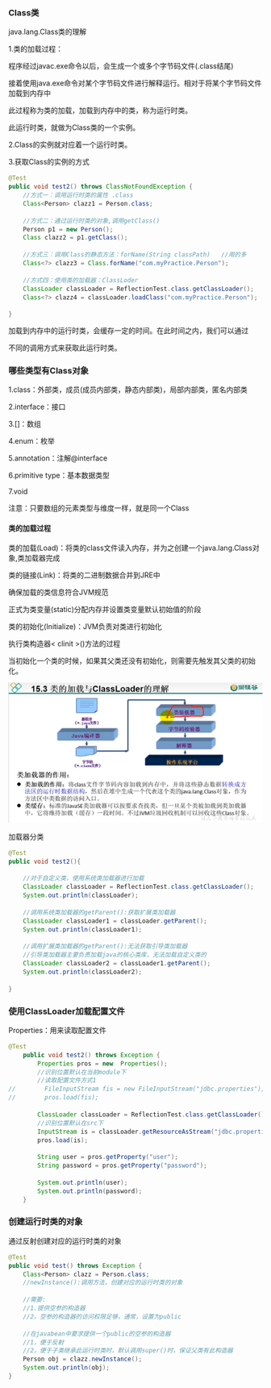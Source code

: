 ### Class类

java.lang.Class类的理解



1.类的加载过程：

程序经过javac.exe命令以后，会生成一个或多个字节码文件(.class结尾)

接着使用java.exe命令对某个字节码文件进行解释运行。相对于将某个字节码文件加载到内存中

此过程称为类的加载，加载到内存中的类，称为运行时类。

此运行时类，就做为Class类的一个实例。



2.Class的实例就对应着一个运行时类。



3.获取Class的实例的方式

```java
@Test
public void test2() throws ClassNotFoundException {
    //方式一：调用运行时类的属性 .class
    Class<Person> clazz1 = Person.class;

    //方式二：通过运行时类的对象,调用getClass()
    Person p1 = new Person();
    Class clazz2 = p1.getClass();

    //方式三：调用Class的静态方法：forName(String classPath)   //用的多
    Class<?> clazz3 = Class.forName("com.myPractice.Person");
    
    //方式四：使用类的加载器：ClassLoder
    ClassLoader classLoader = ReflectionTest.class.getClassLoader();
    Class<?> clazz4 = classLoader.loadClass("com.myPractice.Person");
    
}
```

加载到内存中的运行时类，会缓存一定的时间。在此时间之内，我们可以通过

不同的调用方式来获取此运行时类。



### 哪些类型有Class对象

1.class：外部类，成员(成员内部类，静态内部类)，局部内部类，匿名内部类

2.interface：接口

3.[]：数组

4.enum：枚举

5.annotation：注解@interface

6.primitive type：基本数据类型

7.void



注意：只要数组的元素类型与维度一样，就是同一个Class



#### 类的加载过程

类的加载(Load)：将类的class文件读入内存，并为之创建一个java.lang.Class对象,类加载器完成



类的链接(Link)：将类的二进制数据合并到JRE中

确保加载的类信息符合JVM规范

正式为类变量(static)分配内存并设置类变量默认初始值的阶段



类的初始化(Initialize)：JVM负责对类进行初始化

执行类构造器< clinit >()方法的过程

当初始化一个类的时候，如果其父类还没有初始化，则需要先触发其父类的初始化。



![类加载器](图片/类加载器.png)



加载器分类

```java
@Test
public void test2(){

    //对于自定义类，使用系统类加载器进行加载
    ClassLoader classLoader = ReflectionTest.class.getClassLoader();
    System.out.println(classLoader);

    //调用系统类加载器的getParent():获取扩展类加载器
    ClassLoader classLoader1 = classLoader.getParent();
    System.out.println(classLoader1);

    //调用扩展类加载器的getParent():无法获取引导类加载器
    //引导类加载器主要负责加载java的核心类库，无法加载自定义类的
    ClassLoader classLoader2 = classLoader1.getParent();
    System.out.println(classLoader2);

}
```



### 使用ClassLoader加载配置文件

Properties：用来读取配置文件

```java
@Test
    public void test2() throws Exception {
        Properties pros = new  Properties();
        //识别位置默认在当前module下
        //读取配置文件方式1
//        FileInputStream fis = new FileInputStream("jdbc.properties");
//        pros.load(fis);

        ClassLoader classLoader = ReflectionTest.class.getClassLoader();
        //识别位置默认在src下
        InputStream is = classLoader.getResourceAsStream("jdbc.properties");
        pros.load(is);

        String user = pros.getProperty("user");
        String password = pros.getProperty("password");

        System.out.println(user);
        System.out.println(password);
    }
```



### 创建运行时类的对象

通过反射创建对应的运行时类的对象

```java
@Test
public void test() throws Exception {
    Class<Person> clazz = Person.class;
    //newInstance():调用方法，创建对应的运行时类的对象

    //需要:
    //1.提供空参的构造器
    //2，空参的构造器的访问权限足够，通常，设置为public

    //在javabean中要求提供一个public的空参的构造器
    //1，便于反射
    //2，便于子类继承此运行时类时，默认调用super()时，保证父类有此构造器
    Person obj = clazz.newInstance();
    System.out.println(obj);
}
```





